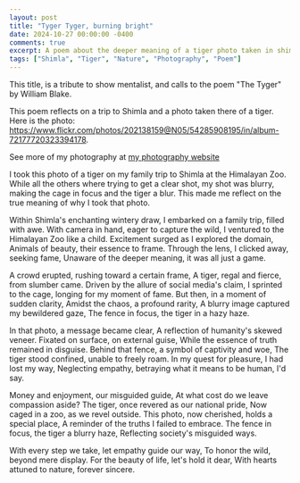 ```yaml
---
layout: post
title: "Tyger Tyger, burning bright"
date: 2024-10-27 00:00:00 -0400
comments: true
excerpt: A poem about the deeper meaning of a tiger photo taken in shimla.
tags: ["Shimla", "Tiger", "Nature", "Photography", "Poem"]
---
```

This title, is a tribute to show mentalist, and calls to the poem "The Tyger" by William Blake.

This poem reflects on a trip to Shimla and a photo taken there of a tiger. Here is the photo: https://www.flickr.com/photos/202138159@N05/54285908195/in/album-72177720323394178.

See more of my photography at [my photography website](/photography/)

I took this photo of a tiger on my family trip to Shimla at the Himalayan Zoo. While all the others where trying to get a clear shot, my shot was blurry, making the cage in focus and the tiger a blur. This made me reflect on the true meaning of why I took that photo.

Within Shimla's enchanting wintery draw,
I embarked on a family trip, filled with awe.
With camera in hand, eager to capture the wild,
I ventured to the Himalayan Zoo like a child.
Excitement surged as I explored the domain,
Animals of beauty, their essence to frame.
Through the lens, I clicked away, seeking fame,
Unaware of the deeper meaning, it was all just a game.

A crowd erupted, rushing toward a certain frame,
A tiger, regal and fierce, from slumber came.
Driven by the allure of social media's claim,
I sprinted to the cage, longing for my moment of fame.
But then, in a moment of sudden clarity,
Amidst the chaos, a profound rarity,
A blurry image captured my bewildered gaze,
The fence in focus, the tiger in a hazy haze.

In that photo, a message became clear,
A reflection of humanity's skewed veneer.
Fixated on surface, on external guise,
While the essence of truth remained in disguise.
Behind that fence, a symbol of captivity and woe,
The tiger stood confined, unable to freely roam.
In my quest for pleasure, I had lost my way,
Neglecting empathy, betraying what it means to be human, I'd say.

Money and enjoyment, our misguided guide,
At what cost do we leave compassion aside?
The tiger, once revered as our national pride,
Now caged in a zoo, as we revel outside.
This photo, now cherished, holds a special place,
A reminder of the truths I failed to embrace.
The fence in focus, the tiger a blurry haze,
Reflecting society's misguided ways.

With every step we take, let empathy guide our way,
To honor the wild, beyond mere display.
For the beauty of life, let's hold it dear,
With hearts attuned to nature, forever sincere.
